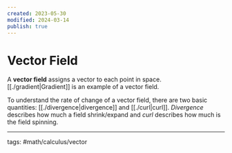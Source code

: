 ```yaml
---
created: 2023-05-30
modified: 2024-03-14
publish: true
---
```


# Vector Field
A **vector field** assigns a vector to each point in space. [[./gradient|Gradient]] is an example of a vector field.

To understand the rate of change of a vector field, there are two basic quantities: [[./divergence|divergence]] and [[./curl|curl]]. *Divergence* describes how much a field shrink/expand and *curl* describes how much is the field spinning.

---
tags: #math/calculus/vector